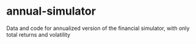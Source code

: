 # annual-simulator
Data and code for annualized version of the financial simulator, with only total returns and volatility
